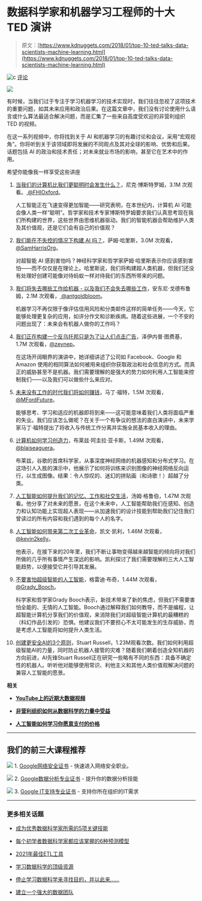 # 数据科学家和机器学习工程师的十大 TED 演讲

> 原文：[https://www.kdnuggets.com/2018/01/top-10-ted-talks-data-scientists-machine-learning.html](https://www.kdnuggets.com/2018/01/top-10-ted-talks-data-scientists-machine-learning.html)

![c](../Images/3d9c022da2d331bb56691a9617b91b90.png) [评论](#comments)

![](../Images/e2d0c528edc184dae378c708158e3ed4.png)

有时候，当我们过于专注于学习机器学习的技术实现时，我们往往忽视了这项技术的重要问题，如其未来应用和政治后果。在这篇文章中，我们没有讨论使用什么语言或什么算法最适合解决问题，而是汇集了一些来自高度受欢迎的非营利组织 TED 的视频。

在这一系列视频中，你将找到关于 AI 和机器学习的有趣讨论和会议，采用“宏观视角”。你将听到关于该领域即将发展的不同观点及其对全球的影响、优势和后果。话题包括 AI 的政治和技术责任；对未来就业市场的影响，甚至它在艺术中的作用。

希望你能像我一样享受这些讲座

1.  [当我们的计算机比我们更聪明时会发生什么？](https://www.ted.com/talks/nick_bostrom_what_happens_when_our_computers_get_smarter_than_we_are)，尼克·博斯特罗姆，3.1M 次观看。[ @FHIOxford](https://twitter.com/FHIOxford)。

    人工智能正在飞速变得更加智能——研究表明，在本世纪内，计算机 AI 可能会像人类一样“聪明”。哲学家和技术专家博斯特罗姆要求我们认真思考现在我们所构建的世界，这些世界由思维机器驱动。我们的智能机器会帮助维护人类及其价值观，还是它们会有自己的价值观？

1.  [我们能在不失控的情况下构建 AI 吗？](https://www.ted.com/talks/sam_harris_can_we_build_ai_without_losing_control_over_it)，萨姆·哈里斯，3.0M 次观看，[ @SamHarrisOrg](https://twitter.com/SamHarrisOrg)。

    对超智能 AI 感到害怕吗？神经科学家和哲学家萨姆·哈里斯表示你应该感到害怕——而不仅仅是在理论上。哈里斯说，我们将构建超人类机器，但我们还没有处理好创建可能像对待蚂蚁一样对待我们的东西所带来的问题。

1.  [我们将失去哪些工作给机器 - 以及我们不会失去哪些工作](https://www.ted.com/talks/anthony_goldbloom_the_jobs_we_ll_lose_to_machines_and_the_ones_we_won_t)，安东尼·戈德布鲁姆，2.1M 次观看，[ @antgoldbloom](https://twitter.com/antgoldbloom)。

    机器学习不再仅限于像评估信用风险和分类邮件这样的简单任务——今天，它能够处理更复杂的应用，如评分作文和诊断疾病。随着这些进展，一个不安的问题出现了：未来会有机器人做你的工作吗？

1.  [我们正在构建一个反乌托邦只是为了让人们点击广告](https://www.ted.com/talks/zeynep_tufekci_we_re_building_a_dystopia_just_to_make_people_click_on_ads)，泽伊内普·图费基，1.7M 次观看，[@zeynep](https://twitter.com/zeynep)。

    在这场开阔眼界的演讲中，她详细讲述了公司如 Facebook、Google 和 Amazon 使用的相同算法如何被用来组织你获取政治和社会信息的方式。而真正的威胁甚至不是机器。我们需要理解的是强大的势力如何利用人工智能来控制我们——以及我们可以做些什么来应对。

1.  [未来没有工作的时代我们将如何赚钱](https://www.ted.com/talks/martin_ford_how_we_ll_earn_money_in_a_future_without_jobs)，马丁·福特，1.5M 次观看，[@MFordFuture](https://twitter.com/MFordFuture)。

    能够思考、学习和适应的机器即将到来——这可能意味着我们人类将面临严重的失业。我们应该怎么做呢？在关于一个有争议的想法的直白演讲中，未来学家马丁·福特提出了将收入与传统工作分离并实施全民基本收入的理由。

1.  [计算机如何学习创造力](https://www.ted.com/talks/blaise_aguera_y_arcas_how_computers_are_learning_to_be_creative)，布莱兹·阿圭拉·亚卡斯，1.49M 次观看，[@blaiseaguera](https://twitter.com/blaiseaguera)。

    布莱兹，谷歌的首席科学家，从事深度神经网络的机器感知和分布式学习。在这场引人入胜的演示中，他展示了如何将训练来识别图像的神经网络反向运行，以生成图像。结果：令人惊叹的、迷幻的拼贴画（和诗歌！）超越了分类。

1.  [人工智能如何提升我们的记忆、工作和社交生活](https://www.ted.com/talks/tom_gruber_how_ai_can_enhance_our_memory_work_and_social_lives)，汤姆·格鲁伯，1.47M 次观看。他分享了对未来的愿景，在这个未来中，人工智能帮助我们在感知、创造力和认知功能上实现超人表现——从加速我们的设计技能到帮助我们记住我们曾读过的所有内容和我们遇到的每个人的名字。

1.  [人工智能如何带来第二次工业革命](https://www.ted.com/talks/kevin_kelly_how_ai_can_bring_on_a_second_industrial_revolution)，凯文·凯利，1.46M 次观看，[@kevin2kelly](https://twitter.com/kevin2kelly)。

    他表示，在接下来的20年里，我们不断让事物变得越来越智能的倾向将对我们所做的几乎所有事情产生深远的影响。凯利探讨了我们需要理解的三大人工智能趋势，以便接受它并引导其发展。

1.  [不要害怕超级智能的人工智能](https://www.ted.com/talks/grady_booch_don_t_fear_superintelligence)，格雷迪·布奇，1.44M 次观看，[@Grady_Booch](https://twitter.com/Grady_Booch)。

    科学家和哲学家Grady Booch表示，新技术带来了新的焦虑，但我们不需要害怕全能的、无情的人工智能。Booch通过解释我们如何教导，而不是编程，让超智能计算机分享我们的价值观，来消除我们对超级智能计算机的最糟糕的（科幻作品引发的）恐惧。他建议我们不要担心不太可能发生的生存威胁，而是考虑人工智能将如何提升人类生活。

1.  [创建更安全AI的3个原则](https://www.ted.com/talks/stuart_russell_how_ai_might_make_us_better_people)，Stuart Russell，1.23M观看次数。我们如何利用超级智能AI的力量，同时防止机器人接管的灾难？随着我们朝着创造全知机器的方向前进，AI先锋Stuart Russell正在研究一些略有不同的东西：具备不确定性的机器人。听听他对能够使用常识、利他主义和其他人类价值观解决问题的兼容人工智能的愿景。

**相关**

+   [**YouTube上的近期大数据视频**](https://www.kdnuggets.com/2017/05/top-recent-big-data-videos-youtube.html)

+   [**非营利组织如何从数据科学的力量中受益**](https://www.kdnuggets.com/2018/01/nonprofits-data-science.html)

+   [**人工智能如何学习你愿意支付的价格**](https://www.kdnuggets.com/2017/12/how-ai-learns-different-prices.html)

* * *

## 我们的前三大课程推荐

![](../Images/0244c01ba9267c002ef39d4907e0b8fb.png) 1\. [Google网络安全证书](https://www.kdnuggets.com/google-cybersecurity) - 快速进入网络安全职业。

![](../Images/e225c49c3c91745821c8c0368bf04711.png) 2\. [Google数据分析专业证书](https://www.kdnuggets.com/google-data-analytics) - 提升你的数据分析技能

![](../Images/0244c01ba9267c002ef39d4907e0b8fb.png) 3\. [Google IT支持专业证书](https://www.kdnuggets.com/google-itsupport) - 支持你所在组织的IT需求

* * *

### 更多相关话题

+   [成为优秀数据科学家所需的5项关键技能](https://www.kdnuggets.com/2021/12/5-key-skills-needed-become-great-data-scientist.html)

+   [每个初学者数据科学家都应该掌握的6种预测模型](https://www.kdnuggets.com/2021/12/6-predictive-models-every-beginner-data-scientist-master.html)

+   [2021年最佳ETL工具](https://www.kdnuggets.com/2021/12/mozart-best-etl-tools-2021.html)

+   [学习数据科学的顶级资源](https://www.kdnuggets.com/2021/12/springboard-top-resources-learn-data-science-statistics.html)

+   [停止学习数据科学来寻找目的，并以此来……](https://www.kdnuggets.com/2021/12/stop-learning-data-science-find-purpose.html)

+   [建立一个强大的数据团队](https://www.kdnuggets.com/2021/12/build-solid-data-team.html)
